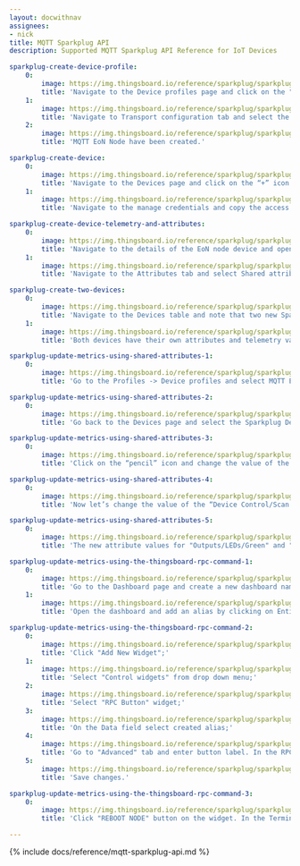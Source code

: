 ```yaml
---
layout: docwithnav
assignees:
- nick
title: MQTT Sparkplug API
description: Supported MQTT Sparkplug API Reference for IoT Devices 

sparkplug-create-device-profile:
    0:
        image: https://img.thingsboard.io/reference/sparkplug/sparkplug-create-device-profile-1-ce.png
        title: 'Navigate to the Device profiles page and click on the "+" icon in the device profile table header to open the Add device profile dialog. Use MQTT EoN Node as profile name or any other meaningful value;'
    1:
        image: https://img.thingsboard.io/reference/sparkplug/sparkplug-create-device-profile-2-ce.png
        title: 'Navigate to Transport configuration tab and select the MQTT transport type. Make sure you have selected the “MQTT Sparkplug B Edge of Network (EoN) node” checkbox. Input the names of Sparkplug metrics you would like to store as attributes instead of time series data. This list should also include metrics you may want to update from the server side and push to the device;'
    2:
        image: https://img.thingsboard.io/reference/sparkplug/sparkplug-create-device-profile-3-ce.png
        title: 'MQTT EoN Node have been created.'

sparkplug-create-device:
    0:
        image: https://img.thingsboard.io/reference/sparkplug/sparkplug-create-device-1-ce.png
        title: 'Navigate to the Devices page and click on the “+” icon in the device table header to open the Add new device dialog. Input your EoN node device name (e.g. Node 1) and select the existing device profile: MQTT EoN Node. Click Add;'
    1:
        image: https://img.thingsboard.io/reference/sparkplug/sparkplug-create-device-3-ce.png
        title: 'Navigate to the manage credentials and copy the access token. We will use it in the next step. Note that you may use other types of credentials as well.'

sparkplug-create-device-telemetry-and-attributes:
    0:
        image: https://img.thingsboard.io/reference/sparkplug/sparkplug-device-latest-telemetry-1-ce.png
        title: 'Navigate to the details of the EoN node device and open the Latest telemetry tab. You should see the device metrics, for example Current Grid Voltage;'
    1:
        image: https://img.thingsboard.io/reference/sparkplug/sparkplug-device-shared-attribute-1-ce.png
        title: 'Navigate to the Attributes tab and select Shared attributes scope. You should see metrics that you have previously configured in the Step 1.'

sparkplug-create-two-devices:
    0:
        image: https://img.thingsboard.io/reference/sparkplug/sparkplug-created-two-devices-1-ce.png
        title: 'Navigate to the Devices table and note that two new Sparkplug devices are created by the emulator: "Sparkplug Device 1" and "Sparkplug Device 2";'
    1:
        image: https://img.thingsboard.io/reference/sparkplug/sparkplug-created-two-devices-2-ce.png
        title: 'Both devices have their own attributes and telemetry values that are generated by the emulator.'

sparkplug-update-metrics-using-shared-attributes-1:
    0:
        image: https://img.thingsboard.io/reference/sparkplug/sparkplug-edit-device-profile-1-ce.png
        title: 'Go to the Profiles -> Device profiles and select MQTT EoN Node device profile. In the Transport сonfiguration tab, add a new Sparkplug metric name — “Outputs/*".'

sparkplug-update-metrics-using-shared-attributes-2:
    0:
        image: https://img.thingsboard.io/reference/sparkplug/sparkplug-new-attributes-1-ce.png
        title: 'Go back to the Devices page and select the Sparkplug Device 1. On the Shared attributes tab, you will see two new attributes: “Outputs/LEDs/Green” with the value “true” and “Outputs/LEDs/Yellow” with the value “false”. These are metrics that are saved as attributes, and we can modify them and send values to the device.'

sparkplug-update-metrics-using-shared-attributes-3:
    0:
        image: https://img.thingsboard.io/reference/sparkplug/sparkplug-edit-attribute-1-ce.png
        title: 'Click on the “pencil” icon and change the value of the attribute “Outputs/LEDs/Green” from “true” to “false” by unchecking the corresponding box. Then, click Update.'

sparkplug-update-metrics-using-shared-attributes-4:
    0:
        image: https://img.thingsboard.io/reference/sparkplug/sparkplug-edit-attribute-2-ce.png
        title: 'Now let’s change the value of the “Device Control/Scan Rate” attribute. Click on the “pencil” icon and change the value from “60000” to “30000”. Click Update.'

sparkplug-update-metrics-using-shared-attributes-5:
    0:
        image: https://img.thingsboard.io/reference/sparkplug/sparkplug-edit-attribute-3-ce.png
        title: 'The new attribute values for "Outputs/LEDs/Green" and "Device Control/Scan Rate" have been successfully sent to the device.'

sparkplug-update-metrics-using-the-thingsboard-rpc-command-1:
    0:
        image: https://img.thingsboard.io/reference/sparkplug/sparkplug-create-new-dashboard-1-ce.png
        title: 'Go to the Dashboard page and create a new dashboard named Sparkplug;'
    1:
        image: https://img.thingsboard.io/reference/sparkplug/sparkplug-create-new-dashboard-2-ce.png
        title: 'Open the dashboard and add an alias by clicking on Entity Aliases icon on the top-right. Name the alias (EoN Node, for example), select filter type “Single Entity”, type “Device” and choose our Node 1. Press Add and then Save.'

sparkplug-update-metrics-using-the-thingsboard-rpc-command-2:
    0:
        image: https://img.thingsboard.io/reference/sparkplug/sparkplug-create-new-dashboard-3-ce.png
        title: 'Click "Add New Widget";'
    1:
        image: https://img.thingsboard.io/reference/sparkplug/sparkplug-create-new-dashboard-4-ce.png
        title: 'Select "Control widgets" from drop down menu;'
    2:
        image: https://img.thingsboard.io/reference/sparkplug/sparkplug-create-new-dashboard-5-ce.png
        title: 'Select "RPC Button" widget;'
    3:
        image: https://img.thingsboard.io/reference/sparkplug/sparkplug-create-new-dashboard-6-ce.png
        title: 'On the Data field select created alias;'
    4:
        image: https://img.thingsboard.io/reference/sparkplug/sparkplug-create-new-dashboard-7-ce.png
        title: 'Go to "Advanced" tab and enter button label. In the RPC settings enter "RPC method" (command to the EoN Node) and "RPC method params". Click Add;'
    5:
        image: https://img.thingsboard.io/reference/sparkplug/sparkplug-create-new-dashboard-8-ce.png
        title: 'Save changes.'

sparkplug-update-metrics-using-the-thingsboard-rpc-command-3:
    0:
        image: https://img.thingsboard.io/reference/sparkplug/sparkplug-create-new-dashboard-9-ce.png
        title: 'Click "REBOOT NODE" button on the widget. In the Terminal, you will see a message indicating that the RPC command has been sent to the device and the Sparkplug EoN Node 1 has been rebooted.'

---
```


{% include docs/reference/mqtt-sparkplug-api.md %}
